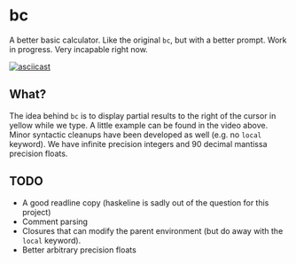 # bc

A better basic calculator. Like the original `bc`, but with a better
prompt. Work in progress. Very incapable right now.

[![asciicast](https://asciinema.org/a/75ay3m4mx5i93tbfu7dahc55u.png)](https://asciinema.org/a/75ay3m4mx5i93tbfu7dahc55u)

## What?

The idea behind `bc` is to display partial results to the right of the
cursor in yellow while we type. A little example can be found in the video
above. Minor syntactic cleanups have been developed as well (e.g. no `local`
keyword). We have infinite precision integers and 90 decimal mantissa precision
floats.

## TODO

- A good readline copy (haskeline is sadly out of the question for this project)
- Comment parsing
- Closures that can modify the parent environment (but do away with the `local` keyword).
- Better arbitrary precision floats
